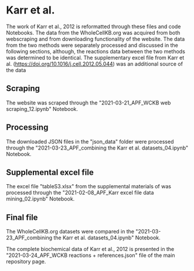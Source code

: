 # Karr et al.
The work of Karr et al., 2012 is reformatted through these files and code Notebooks. The data from the WholeCellKB.org was acquired from both webscraping and from downloading functionality of the website. The data from the two methods were separately processed and discussed in the following sections, although, the reactions data between the two methods was determined to be identical. The supplementary excel file from Karr et al. (https://doi.org/10.1016/j.cell.2012.05.044) was an additional source of the data 

## Scraping
The website was scraped through the "2021-03-21_APF_WCKB web scraping_12.ipynb" Notebook.

## Processing
The downloaded JSON files in the "json_data" folder were processed through the "2021-03-23_APF_combining the Karr et al. datasets_04.ipynb" Notebook. 

## Supplemental excel file
The excel file "tableS3.xlsx" from the supplemental materials of  was processed through the "2021-02-08_APF_Karr excel file data mining_02.ipynb" Notebook.

## Final file
The WholeCellKB.org datasets were compared in the "2021-03-23_APF_combining the Karr et al. datasets_04.ipynb" Notebook. 

The complete biochemical data of Karr et al., 2012 is presented in the "2021-03-24_APF_WCKB reactions + references.json" file of the main repository page.
